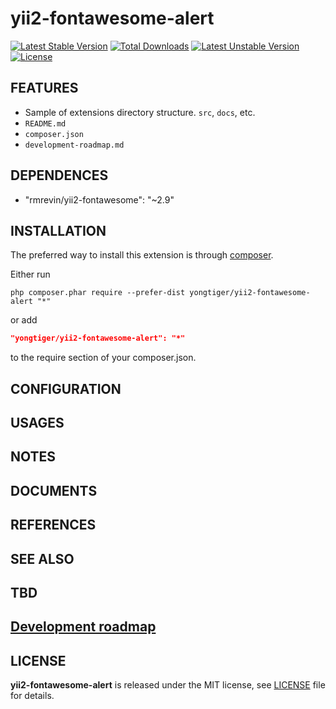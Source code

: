 # yii2-fontawesome-alert

[![Latest Stable Version](https://poser.pugx.org/yongtiger/yii2-fontawesome-alert/v/stable)](https://packagist.org/packages/yongtiger/yii2-fontawesome-alert)
[![Total Downloads](https://poser.pugx.org/yongtiger/yii2-fontawesome-alert/downloads)](https://packagist.org/packages/yongtiger/yii2-fontawesome-alert) 
[![Latest Unstable Version](https://poser.pugx.org/yongtiger/yii2-fontawesome-alert/v/unstable)](https://packagist.org/packages/yongtiger/yii2-fontawesome-alert)
[![License](https://poser.pugx.org/yongtiger/yii2-fontawesome-alert/license)](https://packagist.org/packages/yongtiger/yii2-fontawesome-alert)


## FEATURES

* Sample of extensions directory structure. `src`, `docs`, etc.
* `README.md`
* `composer.json`
* `development-roadmap.md`


## DEPENDENCES

* "rmrevin/yii2-fontawesome": "~2.9"


## INSTALLATION   

The preferred way to install this extension is through [composer](http://getcomposer.org/download/).

Either run

```
php composer.phar require --prefer-dist yongtiger/yii2-fontawesome-alert "*"
```

or add

```json
"yongtiger/yii2-fontawesome-alert": "*"
```

to the require section of your composer.json.


## CONFIGURATION


## USAGES


## NOTES


## DOCUMENTS


## REFERENCES


## SEE ALSO


## TBD


## [Development roadmap](docs/development-roadmap.md)


## LICENSE 
**yii2-fontawesome-alert** is released under the MIT license, see [LICENSE](https://opensource.org/licenses/MIT) file for details.